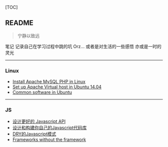 [TOC]

## README
>宁静以致远

笔记
记录自己在学习过程中跳的坑 Orz...
或者是对生活的一些感悟
亦或是一时的灵光

----------------------------------------------------------------------
### Linux
* [Install Apache MySQL PHP in Linux](https://github.com/yiyunShm/NoteBook/blob/master/linux/Install%20Apache%20MySQL%20PHP%20in%20Linux.md)
* [Set up Apache Virtual host in Ubuntu 14.04](https://github.com/yiyunShm/NoteBook/blob/master/linux/Set%20up%20Apache%20Virtual%20host%20in%20Ubuntu%2014.04.md)
* [Common software in Ubuntu](https://github.com/yiyunShm/NoteBook/blob/master/linux/Common%20software%20in%20Ubuntu.md)

-----------------------------------------------------------------------
### JS
* [设计更好的 Javascript API](https://github.com/yiyunShm/NoteBook/blob/master/js/base/%E8%AE%BE%E8%AE%A1%E6%9B%B4%E5%A5%BD%E7%9A%84%20Javascript%20API.md)
* [设计和构建你自己的Javascript代码库](https://github.com/yiyunShm/NoteBook/blob/master/js/base/%E8%AE%BE%E8%AE%A1%E5%92%8C%E6%9E%84%E5%BB%BA%E4%BD%A0%E8%87%AA%E5%B7%B1%E7%9A%84Javascript%E4%BB%A3%E7%A0%81%E5%BA%93.md)
* [DRY的Javascript模式](https://github.com/yiyunShm/NoteBook/blob/master/js/base/DRY%E5%BC%80%E5%8F%91%E8%80%85%E7%9A%84Javascript%E6%A8%A1%E5%BC%8F.md)
* [Frameworks without the framework]()



